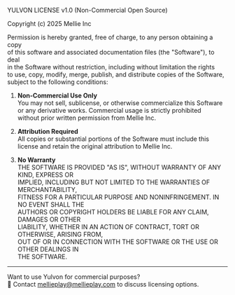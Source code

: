 YULVON LICENSE v1.0 (Non-Commercial Open Source)

Copyright (c) 2025 Mellie Inc

Permission is hereby granted, free of charge, to any person obtaining a copy  
of this software and associated documentation files (the "Software"), to deal  
in the Software without restriction, including without limitation the rights  
to use, copy, modify, merge, publish, and distribute copies of the Software,  
subject to the following conditions:

1. **Non-Commercial Use Only**  
   You may not sell, sublicense, or otherwise commercialize this Software  
   or any derivative works. Commercial usage is strictly prohibited  
   without prior written permission from Mellie Inc.

2. **Attribution Required**  
   All copies or substantial portions of the Software must include this  
   license and retain the original attribution to Mellie Inc.

3. **No Warranty**  
   THE SOFTWARE IS PROVIDED "AS IS", WITHOUT WARRANTY OF ANY KIND, EXPRESS OR  
   IMPLIED, INCLUDING BUT NOT LIMITED TO THE WARRANTIES OF MERCHANTABILITY,  
   FITNESS FOR A PARTICULAR PURPOSE AND NONINFRINGEMENT. IN NO EVENT SHALL THE  
   AUTHORS OR COPYRIGHT HOLDERS BE LIABLE FOR ANY CLAIM, DAMAGES OR OTHER  
   LIABILITY, WHETHER IN AN ACTION OF CONTRACT, TORT OR OTHERWISE, ARISING FROM,  
   OUT OF OR IN CONNECTION WITH THE SOFTWARE OR THE USE OR OTHER DEALINGS IN  
   THE SOFTWARE.

---

Want to use Yulvon for commercial purposes?  
💼 Contact [mellieplay@mellieplay.com](mailto:engineering@mellieplay.com) to discuss licensing options.
